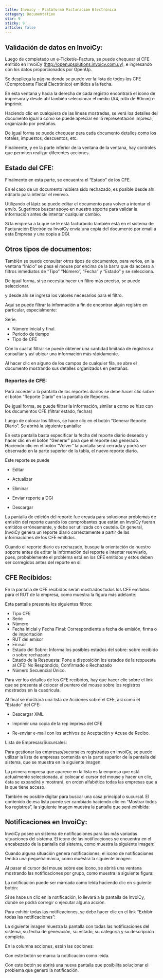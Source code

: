```yaml
---
title: Invoicy - Plataforma Facturación Electrónica
category: Documentation
star: 9
sticky: 9
article: false
---
```


## **Validación de datos en InvoiCy:**

Luego de completado un e-Ticket/e-Factura, se puede chequear el CFE emitido en InvoiCy (<http://openupsolutions.invoicy.com.uy>), e ingresando con los datos proporcionados por OpenUp.

Se despliega la página donde se puede ver la lista de todos los CFE (Comprobante Fiscal Electrónico) emitidos a la fecha.

En esta ventana y hacia la derecha de cada registro encontrará el icono de impresora y desde ahí también seleccionar el medio (A4, rollo de 80mm) e imprimir.

Haciendo clic en cualquiera de las líneas mostradas, se verá los detalles del documento igual a como se puede apreciar en la representación impresa, organizado por pestañas.

De igual forma se puede chequear para cada documento detalles como los totales, impuestos, descuentos, etc.

Finalmente, y en la parte inferior de la ventana de la ventana, hay controles que permiten realizar diferentes acciones.

## **Estado del CFE:**

Finalmente en esta parte, se encuentra el “Estado” de los CFE.

En el caso de un documento hubiera sido rechazado, es posible desde ahí editarlo para intentar el reenvío.

Utilizando el lápiz se puede editar el documento para volver a intentar el envío. Sugerimos buscar apoyo en nuestro soporte para validar la información antes de intentar cualquier cambio.

Si la empresa a la que se le está facturando también está en el sistema de Facturación Electrónica InvoiCy envía una copia del documento por email a esta Empresa y una copia a DGI.

## **Otros tipos de documentos:**

También se puede consultar otros tipos de documentos, para verlos, en la ventana “Inicio” se pasa el mouse por encima de la barra que da acceso a filtros inmediatos de “Tipo” “Número”, “Fecha” y “Estado” y se selecciona.

De igual forma, si se necesita hacer un filtro más preciso, se puede seleccionar.

y desde ahí se ingresa los valores necesarios para el filtro.

Aquí se puede filtrar la información a fin de encontrar algún registro en particular, especialmente:

Serie.

* Número inicial y final.
* Periodo de tiempo
* Tipo de CFE

Con lo cual al filtrar se puede obtener una cantidad limitada de registros a consultar y así ubicar una información más rápidamente.

Al hacer clic en alguno de los campos de cualquier fila, se abre el documento mostrando sus detalles organizados en pestañas.

### **Reportes de CFE:**

Para acceder a la pantalla de los reportes diarios se debe hacer clic sobre el botón “Reporte Diario” en la pantalla de Reportes.

De igual forma, se puede filtrar la información, similar a como se hizo con los documentos CFE (filtrar estado, fechas)

Luego de colocar los filtros, se hace clic en el botón “Generar Reporte Diario”. Se abrirá la siguiente pantalla:

En esta pantalla basta especificar la fecha del reporte diario deseado y hacer clic en el botón “Generar” para que el reporte sea generado. Haciendo clic en el botón “Volver” la pantalla será cerrada y podrá ser observado en la parte superior de la tabla, el nuevo reporte diario.

Este reporte se puede

* Editar

* Actualizar

* Eliminar

* Enviar reporte a DGI

* Descargar

La pantalla de edición del reporte fue creada para solucionar problemas de emisión del reporte cuando los comprobantes que están en InvoiCy fueran emitidos erróneamente, y debe ser utilizada con cautela. En general, InvoiCy genera un reporte diario correctamente a partir de las informaciones de los CFE emitidos.

Cuando el reporte diario es rechazado, busque la orientación de nuestro soporte antes de editar la información del reporte e intentar reenviarlo, pues, probablemente el problema está en los CFE emitidos y estos deben ser corregidos antes del reporte en sí.

## **CFE Recibidos:**

En la pantalla de CFE recibidos serán mostrados todos los CFE emitidos para el RUT de la empresa, como muestra la figura más adelante:

Esta pantalla presenta los siguientes filtros:

* Tipo CFE
* Serie
* Número
* Fecha Inicial y Fecha Final: Correspondiente a fecha de emisión, firma o de importación
* RUT del emisor
* Emisor
* Estado del Sobre: Informa los posibles estados del sobre: sobre recibido o sobre rechazado
* Estado de la Respuesta: Pone a disposición los estados de la respuesta al CFE: No Respondido, Confirmado o Rechazado
* Número Secuencial Único.

Para ver los detalles de los CFE recibidos, hay que hacer clic sobre el link que se presenta al colocar el puntero del mouse sobre los registros mostrados en la cuadrícula.

Al final se mostrará una lista de Acciones sobre el CFE, así como el “Estado” del CFE:

* Descargar XML

* Imprimir una copia de la rep impresa del CFE

* Re-enviar e-mail con los archivos de Aceptación y Acuse de Recibo.

Lista de Empresas/Sucursales:

Para gestionar las empresas/sucursales registradas en InvoiCy, se puede utilizar la lista de empresas contenida en la parte superior de la pantalla del sistema, que se muestra en la siguiente imagen:

La primera empresa que aparece en la lista es la empresa que está actualmente seleccionada, al colocar el cursor del mouse y hacer un clic, ésta se expandirá y mostrará, en orden alfabética todas las empresas que a la que tiene acceso.

También es posible digitar para buscar una casa principal o sucursal. El contenido de esa lista puede ser cambiado haciendo clic en “Mostrar todos los registros”, la siguiente imagen muestra la pantalla que será exhibida:

## **Notificaciones en InvoiCy:**

InvoiCy posee un sistema de notificaciones para las más variadas situaciones del sistema. El ícono de las notificaciones se encuentra en el encabezado de la pantalla del sistema, como muestra la siguiente imagen:

Cuando alguna situación genera notificaciones, el icono de notificaciones tendrá una pequeña marca, como muestra la siguiente imagen:

Al pasar el cursor del mouse sobre ese ícono, se abrirá una ventana mostrando las notificaciones por grupo, como muestra la siguiente figura:

La notificación puede ser marcada como leída haciendo clic en siguiente botón:

Si se hace un clic en la notificación, lo llevará a la pantalla de InvoiCy, donde se podrá corregir o ejecutar alguna acción.

Para exhibir todas las notificaciones, se debe hacer clic en el link “Exhibir todas las notificaciones”:

La siguiente imagen muestra la pantalla con todas las notificaciones del sistema, su fecha de generación, su estado, su categoría y su descripción completa.

En la columna acciones, están las opciones:

Con este botón se marca la notificación como leída.

Con este botón se abrirá una nueva pantalla que posibilita solucionar el problema que generó la notificación.